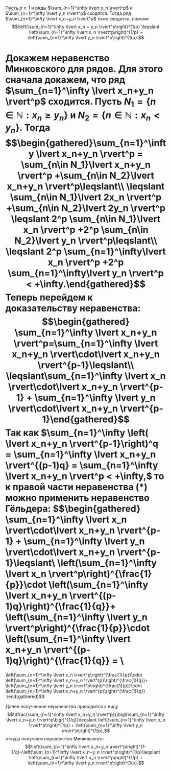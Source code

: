Пусть $p\geqslant 1$ и ряды
    $\sum_{n=1}^\infty \lvert x_n \rvert^p$ и
    $\sum_{n=1}^\infty \lvert y_n \rvert^p$ сходятся. Тогда ряд
    $\sum_{n=1}^\infty \lvert x_n+y_n \rvert^p$ тоже сходится, причем
    $$\left(\sum_{n=1}^\infty \lvert x_n + y_n \rvert^p\right)^{1/p} \leqslant
    \left(\sum_{n=1}^\infty \lvert x_n \rvert^p\right)^{1/p} +
    \left(\sum_{n=1}^\infty \lvert y_n \rvert^p\right)^{1/p}.$$

Докажем неравенство Минковского для рядов. Для этого сначала докажем,
что ряд $\sum_{n=1}^\infty \lvert x_n+y_n \rvert^p$ сходится. Пусть
$N_1 = \left\lbrace n\in\mathbb{N} : x_n\geqslant y_n \right\rbrace$ и
$N_2 = \left\lbrace n\in\mathbb{N} : x_n < y_n \right\rbrace$. Тогда
$$\begin{gathered}\sum_{n=1}^\infty \lvert x_n+y_n \rvert^p = \sum_{n\in N_1}\lvert x_n+y_n \rvert^p +\sum_{n\in N_2}\lvert x_n+y_n \rvert^p\leqslant\\
\leqslant \sum_{n\in N_1}\lvert 2x_n \rvert^p +\sum_{n\in N_2}\lvert 2y_n \rvert^p
\leqslant 2^p \sum_{n\in N_1}\lvert x_n \rvert^p +2^p \sum_{n\in N_2}\lvert y_n \rvert^p\leqslant\\
\leqslant 2^p \sum_{n=1}^\infty\lvert x_n \rvert^p +2^p \sum_{n=1}^\infty\lvert y_n \rvert^p < +\infty.\end{gathered}$$
Теперь перейдем к доказательству неравенства: $$\begin{gathered}
\sum_{n=1}^\infty \lvert x_n+y_n \rvert^p=\sum_{n=1}^\infty \lvert x_n+y_n \rvert\cdot\lvert x_n+y_n \rvert^{p-1}\leqslant\\
\leqslant\sum_{n=1}^\infty \lvert x_n \rvert\cdot\lvert x_n+y_n \rvert^{p-1} + \sum_{n=1}^\infty \lvert y_n \rvert\cdot\lvert x_n+y_n \rvert^{p-1}\end{gathered}$$
Так как
$\sum_{n=1}^\infty \left( \lvert x_n+y_n \rvert^{p-1}\right)^q = 
\sum_{n=1}^\infty \lvert x_n+y_n \rvert^{(p-1)q} = 
\sum_{n=1}^\infty \lvert x_n+y_n \rvert^p < +\infty,$ то к правой части неравенства $(\ast)$ можно применить неравенство Гёльдера:
$$\begin{gathered}
\sum_{n=1}^\infty \lvert x_n \rvert\cdot\lvert x_n+y_n \rvert^{p-1} + \sum_{n=1}^\infty \lvert y_n \rvert\cdot\lvert x_n+y_n \rvert^{p-1}\leqslant\\
\left(\sum_{n=1}^\infty \lvert x_n \rvert^p\right)^{\frac{1}{p}}\cdot
\left(\sum_{n=1}^\infty \lvert x_n+y_n \rvert^{(p-1)q}\right)^{\frac{1}{q}}+
\left(\sum_{n=1}^\infty \lvert y_n \rvert^p\right)^{\frac{1}{p}}\cdot
\left(\sum_{n=1}^\infty \lvert x_n+y_n \rvert^{(p-1)q}\right)^{\frac{1}{q}} = \\
=
\left(\sum_{n=1}^\infty \lvert x_n \rvert^p\right)^{\frac{1}{p}}\cdot
\left(\sum_{n=1}^\infty \lvert x_n+y_n \rvert^{p}\right)^{\frac{1}{q}}+
\left(\sum_{n=1}^\infty \lvert y_n \rvert^p\right)^{\frac{1}{p}}\cdot
\left(\sum_{n=1}^\infty \lvert x_n+y_n \rvert^{p}\right)^{\frac{1}{q}} 
.\end{gathered}$$

Далее полученное неравенство приводится к виду
$$\dfrac{\sum_{n=1}^\infty \lvert x_n+y_n \rvert^p}{\bigl(\sum_{n=1}^\infty \lvert x_n+y_n \rvert^p\bigr)^{1/q}}\leqslant
\left(\sum_{n=1}^\infty \lvert x_n \rvert^p\right)^{1/p} + \left(\sum_{n=1}^\infty \lvert y_n \rvert^p\right)^{1/p},$$
откуда получаем неравенство Минковского:
$$\left(\sum_{n=1}^\infty \lvert x_n+y_n \rvert^p\right)^{1-1/q}=\left(\sum_{n=1}^\infty \lvert x_n+y_n \rvert^p\right)^{1/p}\leqslant
\left(\sum_{n=1}^\infty \lvert x_n \rvert^p\right)^{1/p} + \left(\sum_{n=1}^\infty \lvert y_n \rvert^p\right)^{1/p}.$$